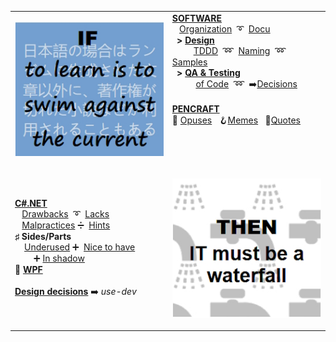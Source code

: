 <table>
 <tr valign="top">
    <td>
      <p><a href="README+/software/ArcDeco">
          <img src="README+/_rsc/_img/memes/learn_is_swim.jpg" alt="To learn is to swim against the current" /></a><p>
    </td><td>
     <a href="README+/software/ArcDeco"><b>SOFTWARE</b></a><br/>
      &nbsp;&nbsp;&nbsp;<a href="README+/software/mngmnt">Organization</a>
     &nbsp;➰&nbsp;
      <a href="README+/software/docu/">Docu</a><br/>
      &nbsp;&nbsp;<b>></b>&nbsp;<a href="README+/software/design"><b>Design</b></a><br/>
      &nbsp;&nbsp;&nbsp;&nbsp;&nbsp;&nbsp;&nbsp;&nbsp&nbsp;<a href="README+/software/design/TDDD">TDDD</a>
     &nbsp;➿&nbsp;
<a href="README+/software/design/README+/dev-naming.md">Naming</a>
     &nbsp;➿&nbsp;
     <a href="README+/software/design/README+/design-samples.md">Samples</a><br/>
      &nbsp;&nbsp;<b>></b>&nbsp;<a href="README+/software/QA"><b>QA & Testing</b></a><br/>
      &nbsp;&nbsp;&nbsp;&nbsp;&nbsp;&nbsp;&nbsp;&nbsp;&nbsp;&nbsp;<a href="README+/software/QA/README+/code-quality.md">of Code</a> 
     &nbsp;➿&nbsp;
     ➡️<a href="https://github.com/Kyriosity/use-dev/tree/main/README+/decisions/README+/testing">Decisions</a>
     <br /> 
     <br />
     <a href="README+/pencraft"><b>PENCRAFT</b></a><br/>
      🥱&nbsp;<a href="README+/pencraft/README+/opuses">Opuses</a>
     &nbsp;
🪝<a href="README+/pencraft/README+/opuses/coll/IT_memes-1.md">Memes</a>
           &nbsp;
🥨<a href="README+/pencraft/README+/opuses/coll/IT_quotes-1.md">Quotes</a>
     </td>
</tr><tr></tr><tr><td>
    <a href="README+/.net/"><b>C#.NET</b></a><br/>
                &nbsp;&nbsp;&nbsp;<a href="README+/.net/README+/a.review/cs-drawbacks.md">Drawbacks</a>
      &nbsp;➰&nbsp;
           <a href="README+/.net/README+/a.review/cs-lacks.md">Lacks</a><br/>
             &nbsp;&nbsp;&nbsp;<a href="README+/.net/README+/a.review/cs-malpractice.md">Malpractices</a>&nbsp;➗&nbsp;
                      <a href="README+/.net/README+/b.deduced/cs-hints.md">Hints</a>
   <br/>
     <b>♯</b>&nbsp;<b>Sides/Parts</b>
   <br/>
       &nbsp;&nbsp;&nbsp;&nbsp;<a href="README+/.net/README+/b.deduced/cs-underused_sides.md">Underused</a> ➕&nbsp;
             <a href="README+/.net/README+/a.review/cs-lacks-parts.md">Nice to have</a><br/>
       &nbsp;&nbsp;&nbsp;&nbsp;&nbsp;&nbsp;&nbsp;&nbsp;➕&nbsp;<a href="README+/.net/README+/b.deduced/cs-shadow_parts.md">In shadow</a><br/>
     💠&nbsp;<a href="README+/.net/README+/wpf"><b>WPF</b></a><br/>
      <br/>
     <b><a href="https://github.com/Kyriosity/use-dev/blob/main/README+/decisions">Design decisions</a></b> ➡️&nbsp;<i>use-dev</i>
</td><td>
      <p><a href="README+/.net/">
          <img src="/README+/_rsc/_img/memes/IT_is_waterfall.jpg" alt="then IT must be a waterfall" /></a><p>
     </td>
</table>
